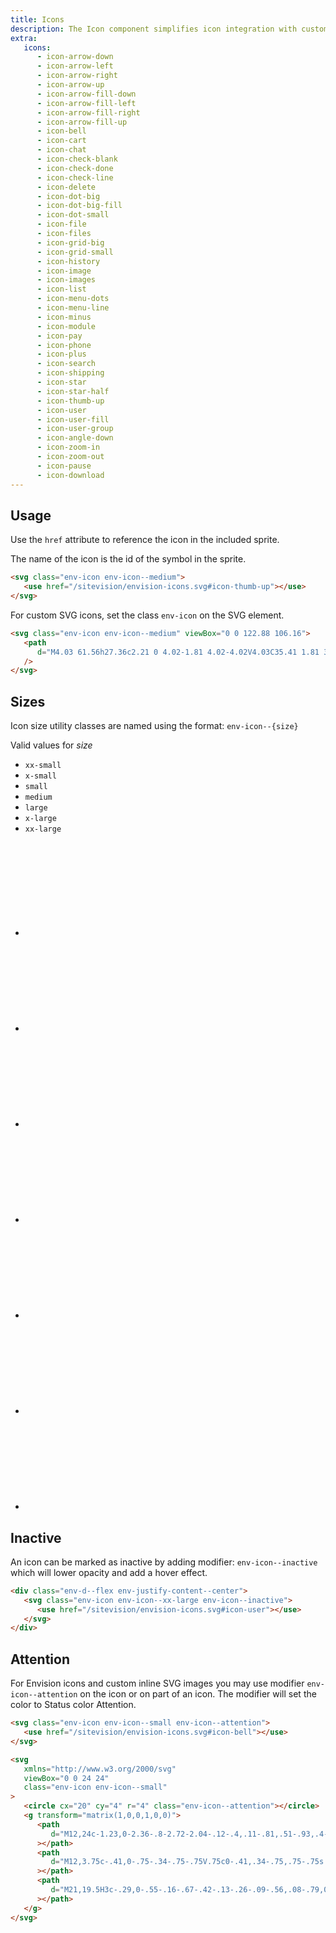 ```yaml
---
title: Icons
description: The Icon component simplifies icon integration with customizable styles.
extra:
   icons:
      - icon-arrow-down
      - icon-arrow-left
      - icon-arrow-right
      - icon-arrow-up
      - icon-arrow-fill-down
      - icon-arrow-fill-left
      - icon-arrow-fill-right
      - icon-arrow-fill-up
      - icon-bell
      - icon-cart
      - icon-chat
      - icon-check-blank
      - icon-check-done
      - icon-check-line
      - icon-delete
      - icon-dot-big
      - icon-dot-big-fill
      - icon-dot-small
      - icon-file
      - icon-files
      - icon-grid-big
      - icon-grid-small
      - icon-history
      - icon-image
      - icon-images
      - icon-list
      - icon-menu-dots
      - icon-menu-line
      - icon-minus
      - icon-module
      - icon-pay
      - icon-phone
      - icon-plus
      - icon-search
      - icon-shipping
      - icon-star
      - icon-star-half
      - icon-thumb-up
      - icon-user
      - icon-user-fill
      - icon-user-group
      - icon-angle-down
      - icon-zoom-in
      - icon-zoom-out
      - icon-pause
      - icon-download
---
```


## Usage

Use the `href` attribute to reference the icon in the included sprite.

The name of the icon is the id of the symbol in the sprite.

```html
<svg class="env-icon env-icon--medium">
   <use href="/sitevision/envision-icons.svg#icon-thumb-up"></use>
</svg>
```

For custom SVG icons, set the class `env-icon` on the SVG element.

```html
<svg class="env-icon env-icon--medium" viewBox="0 0 122.88 106.16">
   <path
      d="M4.03 61.56h27.36c2.21 0 4.02-1.81 4.02-4.02V4.03C35.41 1.81 33.6 0 31.39 0H4.03C1.81 0 0 1.81 0 4.03v53.51c0 2.21 1.81 4.02 4.03 4.02zm59.03 40.14c2.12 10.75 19.72.85 20.88-16.48.35-5.3-.2-11.47-1.5-18.36h25.15c10.46-.41 19.59-7.9 13.14-20.2 1.47-5.36 1.69-11.65-2.3-14.13.5-8.46-1.84-13.7-6.22-17.84-.29-4.23-1.19-7.99-3.23-10.88C105.6-.96 102.86.18 97.54.18H55.07c-6.73 0-10.4 1.85-14.8 7.37v47.31c12.66 3.42 19.39 20.74 22.79 32.11v14.73z"
   />
</svg>
```

## Sizes

Icon size utility classes are named using the format: `env-icon--{size}`

Valid values for _size_

- `xx-small`
- `x-small`
- `small`
- `medium`
- `large`
- `x-large`
- `xx-large`

<div class="icons-demo">
   <ul class="env-list env-list--horizontal">
      <li class="env-list__item">
         <svg class="env-icon env-icon--xx-small">
            <use href="/sitevision/envision-icons.svg#icon-user"></use>
         </svg>
      </li>
      <li class="env-list__item">
         <svg class="env-icon env-icon--x-small">
            <use href="/sitevision/envision-icons.svg#icon-user"></use>
         </svg>
      </li>
      <li class="env-list__item">
         <svg class="env-icon env-icon--small">
            <use href="/sitevision/envision-icons.svg#icon-user"></use>
         </svg>
      </li>
      <li class="env-list__item">
         <svg class="env-icon env-icon--medium">
            <use href="/sitevision/envision-icons.svg#icon-user"></use>
         </svg>
      </li>
      <li class="env-list__item">
         <svg class="env-icon env-icon--large">
            <use href="/sitevision/envision-icons.svg#icon-user"></use>
         </svg>
      </li>
      <li class="env-list__item">
         <svg class="env-icon env-icon--x-large">
            <use href="/sitevision/envision-icons.svg#icon-user"></use>
         </svg>
      </li>
      <li class="env-list__item">
         <svg class="env-icon env-icon--xx-large">
            <use href="/sitevision/envision-icons.svg#icon-user"></use>
         </svg>
      </li>
   </ul>
</div>

## Inactive

An icon can be marked as inactive by adding modifier: `env-icon--inactive` which will lower opacity and add a hover effect.

```html
<div class="env-d--flex env-justify-content--center">
   <svg class="env-icon env-icon--xx-large env-icon--inactive">
      <use href="/sitevision/envision-icons.svg#icon-user"></use>
   </svg>
</div>
```

## Attention <span id="attention" class="offset-anchor"></span>

For Envision icons and custom inline SVG images you may use modifier `env-icon--attention`
on the icon or on part of an icon. The modifier will set the color to Status color Attention.

```html
<svg class="env-icon env-icon--small env-icon--attention">
   <use href="/sitevision/envision-icons.svg#icon-bell"></use>
</svg>

<svg
   xmlns="http://www.w3.org/2000/svg"
   viewBox="0 0 24 24"
   class="env-icon env-icon--small"
>
   <circle cx="20" cy="4" r="4" class="env-icon--attention"></circle>
   <g transform="matrix(1,0,0,1,0,0)">
      <path
         d="M12,24c-1.23,0-2.36-.8-2.72-2.04-.12-.4,.11-.81,.51-.93,.4-.11,.81,.11,.93,.51,.21,.71,.95,1.11,1.66,.91,.44-.13,.78-.47,.91-.91,.12-.4,.54-.62,.93-.51,.4,.12,.62,.53,.51,.93-.27,.93-.99,1.65-1.92,1.92-.27,.08-.53,.11-.8,.11Z"
      ></path>
      <path
         d="M12,3.75c-.41,0-.75-.34-.75-.75V.75c0-.41,.34-.75,.75-.75s.75,.34,.75,.75V3c0,.41-.34,.75-.75,.75Z"
      ></path>
      <path
         d="M21,19.5H3c-.29,0-.55-.16-.67-.42-.13-.26-.09-.56,.08-.79,0,0,1.34-1.9,1.34-7.79C3.75,5.95,7.45,2.25,12,2.25c.37,0,.74,.02,1.1,.07,.41,.06,.7,.43,.64,.84-.05,.41-.44,.7-.84,.64-.3-.04-.6-.06-.9-.06-3.72,0-6.75,3.03-6.75,6.75,0,3.95-.57,6.26-1.04,7.5h15.5c-.45-1.16-.92-3.26-.96-6.99,0-.41,.33-.75,.74-.76,.42-.03,.75,.33,.76,.74,.06,5.91,1.24,7.19,1.25,7.2,.25,.2,.33,.52,.22,.82-.11,.3-.41,.49-.73,.49Z"
      ></path>
   </g>
</svg>
```
